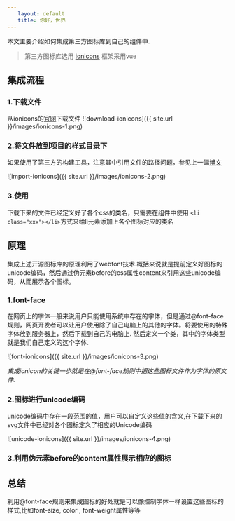 ```yaml
---
　　layout: default
　　title: 你好，世界
---
```


本文主要介绍如何集成第三方图标库到自己的组件中.

> 第三方图标库选用 [ionicons](https://ionicons.com/v2/)
> 框架采用vue


## 集成流程
### 1.下载文件
从ionicons的[官网](https://ionicons.com/v2/)下载文件
![download-ionicons]({{ site.url }}/images/ionicons-1.png)


### 2.将文件放到项目的样式目录下
如果使用了第三方的构建工具，注意其中引用文件的路径问题，参见上一偏[博文](https://ailingangel.github.io/2018/10/01/webpack%E4%B8%ADscss%E4%BD%BF%E7%94%A8url%E5%BC%95%E7%94%A8%E8%B7%AF%E5%BE%84%E9%97%AE%E9%A2%98.html)

![import-ionicons]({{ site.url }}/images/ionicons-2.png)


### 3.使用
下载下来的文件已经定义好了各个css的类名，只需要在组件中使用
`<li class="xxx"></li>`方式来给li元素添加上各个图标对应的类名

## 原理
集成上述开源图标库的原理利用了webfont技术.概括来说就是提前定义好图标的unicode编码，然后通过伪元素before的css属性content来引用这些unicode编码，从而展示各个图标。

### 1.font-face
在网页上的字体一般来说用户只能使用系统中存在的字体，但是通过@font-face规则，网页开发者可以让用户使用除了自己电脑上的其他的字体。将要使用的特殊字体放到服务器上，然后下载到自己的电脑上. 然后定义一个类，其中的字体类型就是我们自己定义的这个字体.

![font-ionicons]({{ site.url }}/images/ionicons-3.png)

*集成ionicon的关键一步就是在@font-face规则中把这些图标文件作为字体的原文件.*


### 2.图标进行unicode编码
unicode编码中存在一段范围的值，用户可以自定义这些值的含义,在下载下来的svg文件中已经对各个图标定义了相应的Unicode编码

![unicode-ionicons]({{ site.url }}/images/ionicons-4.png)


### 3.利用伪元素before的content属性展示相应的图标


## 总结
利用@font-face规则来集成图标的好处就是可以像控制字体一样设置这些图标的样式,比如font-size, color , font-weight属性等等
